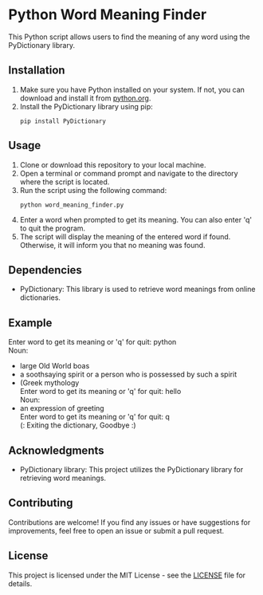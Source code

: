 # Python Word Meaning Finder

This Python script allows users to find the meaning of any word using the PyDictionary library.

## Installation

1. Make sure you have Python installed on your system. If not, you can download and install it from [python.org](https://www.python.org/).
2. Install the PyDictionary library using pip:
    ```
    pip install PyDictionary
    ```

## Usage

1. Clone or download this repository to your local machine.
2. Open a terminal or command prompt and navigate to the directory where the script is located.
3. Run the script using the following command:
    ```
    python word_meaning_finder.py
    ```
4. Enter a word when prompted to get its meaning. You can also enter 'q' to quit the program.
5. The script will display the meaning of the entered word if found. Otherwise, it will inform you that no meaning was found.

## Dependencies

- PyDictionary: This library is used to retrieve word meanings from online dictionaries.

## Example

Enter word to get its meaning or 'q' for quit: python<br>
Noun:<br>
- large Old World boas<br>
- a soothsaying spirit or a person who is possessed by such a spirit<br>
- (Greek mythology<br>
Enter word to get its meaning or 'q' for quit: hello<br>
Noun:<br>
- an expression of greeting<br>
Enter word to get its meaning or 'q' for quit: q<br>
(: Exiting the dictionary, Goodbye :)

## Acknowledgments

- PyDictionary library: This project utilizes the PyDictionary library for retrieving word meanings.

## Contributing

Contributions are welcome! If you find any issues or have suggestions for improvements, feel free to open an issue or submit a pull request.

## License

This project is licensed under the MIT License - see the [LICENSE](LICENSE) file for details.
